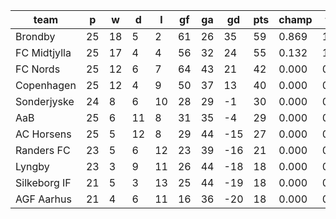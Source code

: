 |     team     | p  | w  | d  | l  | gf | ga | gd  | pts | champ | top2  | top3  | top4  |  5-7  | bot4  | bot3  | bot2  |
|--------------|----|----|----|----|----|----|-----|-----|-------|-------|-------|-------|-------|-------|-------|-------|
| Brondby      | 25 | 18 |  5 |  2 | 61 | 26 |  35 |  59 | 0.869 | 1.000 | 1.000 | 1.000 | 0.000 | 0.000 | 0.000 | 0.000|
| FC Midtjylla | 25 | 17 |  4 |  4 | 56 | 32 |  24 |  55 | 0.132 | 1.000 | 1.000 | 1.000 | 0.000 | 0.000 | 0.000 | 0.000|
| FC Nords     | 25 | 12 |  6 |  7 | 64 | 43 |  21 |  42 | 0.000 | 0.000 | 0.746 | 1.000 | 0.000 | 0.000 | 0.000 | 0.000|
| Copenhagen   | 25 | 12 |  4 |  9 | 50 | 37 |  13 |  40 | 0.000 | 0.000 | 0.254 | 0.999 | 0.001 | 0.000 | 0.000 | 0.000|
| Sonderjyske  | 24 |  8 |  6 | 10 | 28 | 29 |  -1 |  30 | 0.000 | 0.000 | 0.000 | 0.000 | 1.000 | 0.000 | 0.000 | 0.000|
| AaB          | 25 |  6 | 11 |  8 | 31 | 35 |  -4 |  29 | 0.000 | 0.000 | 0.000 | 0.001 | 0.999 | 0.000 | 0.000 | 0.000|
| AC Horsens   | 25 |  5 | 12 |  8 | 29 | 44 | -15 |  27 | 0.000 | 0.000 | 0.000 | 0.000 | 1.000 | 0.000 | 0.000 | 0.000|
| Randers FC   | 23 |  5 |  6 | 12 | 23 | 39 | -16 |  21 | 0.000 | 0.000 | 0.000 | 0.000 | 0.000 | 1.000 | 0.452 | 0.181|
| Lyngby       | 23 |  3 |  9 | 11 | 26 | 44 | -18 |  18 | 0.000 | 0.000 | 0.000 | 0.000 | 0.000 | 1.000 | 0.583 | 0.479|
| Silkeborg IF | 21 |  5 |  3 | 13 | 25 | 44 | -19 |  18 | 0.000 | 0.000 | 0.000 | 0.000 | 0.000 | 1.000 | 0.945 | 0.507|
| AGF Aarhus   | 21 |  4 |  6 | 11 | 16 | 36 | -20 |  18 | 0.000 | 0.000 | 0.000 | 0.000 | 0.000 | 1.000 | 0.998 | 0.833|
